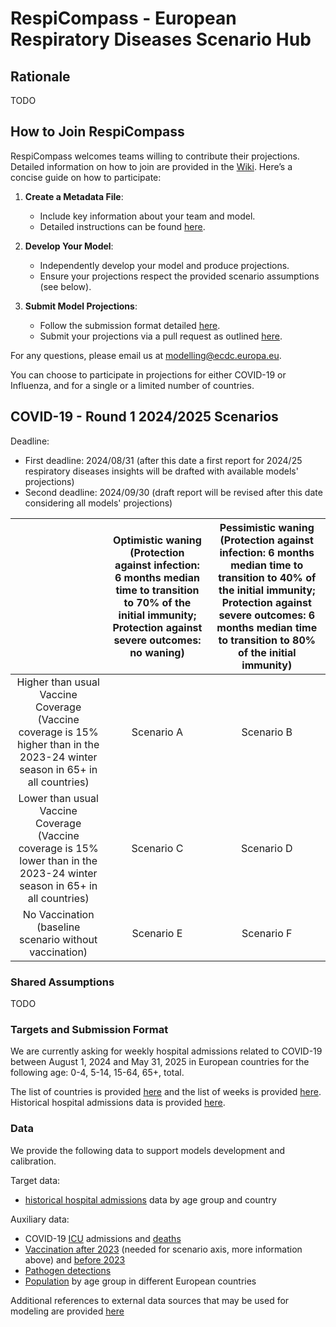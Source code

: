 # RespiCompass - European Respiratory Diseases Scenario Hub

## Rationale 
TODO

## How to Join RespiCompass
RespiCompass welcomes teams willing to contribute their projections. Detailed information on how to join are provided in the [Wiki](link). Here’s a concise guide on how to participate:

1. **Create a Metadata File**:
   - Include key information about your team and model.
   - Detailed instructions can be found [here](link).

2. **Develop Your Model**:
   - Independently develop your model and produce projections.
   - Ensure your projections respect the provided scenario assumptions (see below).

3. **Submit Model Projections**:
   - Follow the submission format detailed [here](link).
   - Submit your projections via a pull request as outlined [here](link).

For any questions, please email us at [modelling@ecdc.europa.eu](mailto:modelling@ecdc.europa.eu).

You can choose to participate in projections for either COVID-19 or Influenza, and for a single or a limited number of countries.


## COVID-19 - Round 1 2024/2025 Scenarios
Deadline: 
- First deadline: 2024/08/31 (after this date a first report for 2024/25 respiratory diseases insights will be drafted with available models' projections)
- Second deadline: 2024/09/30 (draft report will be revised after this date considering all models' projections)

| | Optimistic waning (Protection against infection: 6 months median time to transition to 70% of the initial immunity; Protection against severe outcomes: no waning) | Pessimistic waning (Protection against infection: 6 months median time to transition to 40% of the initial immunity; Protection against severe outcomes: 6 months median time to transition to 80% of the initial immunity) |
|  :-:|  :-: | :-: |
| Higher than usual Vaccine Coverage (Vaccine coverage is 15% higher than in the 2023-24 winter season in 65+ in all countries) | Scenario A | Scenario B |
| Lower than usual Vaccine Coverage (Vaccine coverage is 15% lower than in the 2023-24 winter season in 65+ in all countries) | Scenario C | Scenario D |
| No Vaccination (baseline scenario without vaccination) | Scenario E | Scenario F |

### Shared Assumptions
TODO

### Targets and Submission Format
We are currently asking for weekly hospital admissions related to COVID-19 between August 1, 2024 and May 31, 2025 in European countries for the following age: 0-4, 5-14, 15-64, 65+, total.

The list of countries is provided [here](https://github.com/european-modelling-hubs/RespiCompass/blob/main/supporting-files/locations_iso2_codes.csv) and the list of weeks is provided [here](TODO). Historical hospital admissions data is provided [here](https://github.com/european-modelling-hubs/RespiCompass/blob/main/target-data/covid-19/hospitaladmissions.csv).

### Data
We provide the following data to support models development and calibration.

Target data: 
- [historical hospital admissions](https://github.com/european-modelling-hubs/RespiCompass/blob/main/target-data/covid-19/hospitaladmissions.csv) data by age group and country

Auxiliary data: 
- COVID-19 [ICU](https://github.com/european-modelling-hubs/RespiCompass/blob/main/auxiliary-data/covid-19/epidemiological/ICUadmissions.csv) admissions and [deaths](https://github.com/european-modelling-hubs/RespiCompass/blob/main/auxiliary-data/covid-19/epidemiological/deaths.csv) 
- [Vaccination after 2023](https://github.com/european-modelling-hubs/RespiCompass/blob/main/auxiliary-data/covid-19/vaccination/covid_vax_post23.csv) (needed for scenario axis, more information above) and [before 2023](https://github.com/european-modelling-hubs/RespiCompass/blob/main/auxiliary-data/covid-19/vaccination/covid_vax_pre23.csv)
- [Pathogen detections](https://github.com/european-modelling-hubs/RespiCompass/blob/main/auxiliary-data/miscellaneous/detections/pathogen_detection.csv)
- [Population](https://github.com/european-modelling-hubs/RespiCompass/tree/main/auxiliary-data/miscellaneous/population) by age group in different European countries

Additional references to external data sources that may be used for modeling are provided [here](https://github.com/european-modelling-hubs/RespiCompass/tree/main/auxiliary-data)


